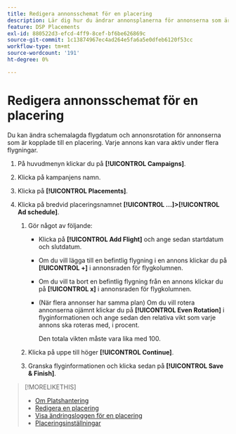 ```yaml
---
title: Redigera annonsschemat för en placering
description: Lär dig hur du ändrar annonsplanerna för annonserna som är kopplade till en placering.
feature: DSP Placements
exl-id: 880522d3-efcd-4ff9-8cef-bf6be626869c
source-git-commit: 1c13874967ec4ad264e5fa6a5e0dfeb6120f53cc
workflow-type: tm+mt
source-wordcount: '191'
ht-degree: 0%

---
```


# Redigera annonsschemat för en placering

<!-- Some placements don't have this option. Clarify which placement types aren't eligible -- just simple ad serving placements (PG ones seem okay)? And anything else? -->

Du kan ändra schemalagda flygdatum och annonsrotation för annonserna som är kopplade till en placering. Varje annons kan vara aktiv under flera flygningar.

1. På huvudmenyn klickar du på **[!UICONTROL Campaigns]**.

1. Klicka på kampanjens namn.

1. Klicka på **[!UICONTROL Placements]**.

1. Klicka på bredvid placeringsnamnet  **[!UICONTROL ...]>[!UICONTROL Ad schedule]**.

   1. Gör något av följande:

      * Klicka på **[!UICONTROL Add Flight]** och ange sedan startdatum och slutdatum.

      * Om du vill lägga till en befintlig flygning i en annons klickar du på **[!UICONTROL +]** i annonsraden för flygkolumnen.

      * Om du vill ta bort en befintlig flygning från en annons klickar du på **[!UICONTROL x]** i annonsraden för flygkolumnen.

      * (När flera annonser har samma plan) Om du vill rotera annonserna ojämnt klickar du på **[!UICONTROL Even Rotation]** i flyginformationen och ange sedan den relativa vikt som varje annons ska roteras med, i procent.

         Den totala vikten måste vara lika med 100.
   1. Klicka på uppe till höger **[!UICONTROL Continue]**.

   1. Granska flyginformationen och klicka sedan på **[!UICONTROL Save & Finish]**.


>[!MORELIKETHIS]
>
>* [Om Platshantering](placement-about.md)
>* [Redigera en placering](placement-edit.md)
>* [Visa ändringsloggen för en placering](placement-change-log.md)
>* [Placeringsinställningar](placement-settings.md)

